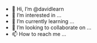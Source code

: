 - 👋 Hi, I’m @davidlearn
- 👀 I’m interested in ...
- 🌱 I’m currently learning ...
- 💞️ I’m looking to collaborate on ...
- 📫 How to reach me ...

<!---
davidlearn/davidlearn is a ✨ special ✨ repository because its `README.md` (this file) appears on your GitHub profile.
You can click the Preview link to take a look at your changes.
--->

